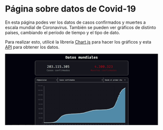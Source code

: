# Página sobre datos de Covid-19

En esta página podes ver los datos de casos confirmados y muertes a escala mundial de Coronavirus. También se pueden ver gráficos de distinto países, cambiando el período de tiempo y el tipo de dato.

Para realizar esto, utilicé la librería [Chart.js](https://www.chartjs.org/) para hacer los gráficos y esta [API](https://covid19api.com/) para obtener los datos.

![](https://github.com/lucasigna/Datos-Covid-API/blob/main/img/github_img.JPG)